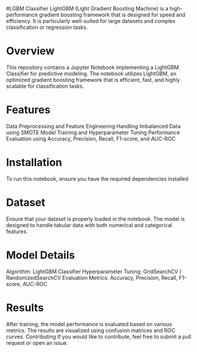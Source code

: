 #LGBM Classifier
LightGBM (Light Gradient Boosting Machine) is a high-performance gradient boosting framework that is designed for speed and efficiency. It is particularly well-suited for large datasets and complex classification or regression tasks.
# Overview
This repository contains a Jupyter Notebook implementing a LightGBM Classifier for predictive modeling. The notebook utilizes LightGBM, an optimized gradient boosting framework that is efficient, fast, and highly scalable for classification tasks.
# Features
Data Preprocessing and Feature Engineering
Handling Imbalanced Data using SMOTE
Model Training and Hyperparameter Tuning
Performance Evaluation using Accuracy, Precision, Recall, F1-score, and AUC-ROC
# Installation
To run this notebook, ensure you have the required dependencies installed
# Dataset
Ensure that your dataset is properly loaded in the notebook. The model is designed to handle tabular data with both numerical and categorical features.
# Model Details
Algorithm: LightGBM Classifier
Hyperparameter Tuning: GridSearchCV / RandomizedSearchCV
Evaluation Metrics: Accuracy, Precision, Recall, F1-score, AUC-ROC
# Results
After training, the model performance is evaluated based on various metrics. The results are visualized using confusion matrices and ROC curves.
Contributing
If you would like to contribute, feel free to submit a pull request or open an issue.
